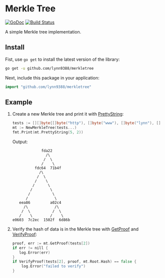 # Merkle Tree

[![GoDoc](https://godoc.org/github.com/lynn9388/merkletree?status.svg)](https://godoc.org/github.com/lynn9388/merkletree)
[![Build Status](https://travis-ci.com/lynn9388/merkletree.svg?branch=master)](https://travis-ci.com/lynn9388/merkletree)

A simple Merkle tree implementation.

## Install

Fist, use `go get` to install the latest version of the library:

```sh
go get -u github.com/lynn9388/merkletree
```

Next, include this package in your application:

```go
import "github.com/lynn9388/merkletree"
```

## Example

1. Create a new Merkle tree and print it with [PrettyString](https://godoc.org/github.com/lynn9388/merkletree#MerkleTree.PrettyString):

    ```go
    tests := [][]byte{[]byte("http"), []byte("www"), []byte("lynn"), []byte("9388"), []byte("com")}
    mt := NewMerkleTree(tests...)
    fmt.Print(mt.PrettyString(5, 2))
    ```

    Output:

    ```text
                 fda22
                   /\
                  /  \
                 /    \
              fdc64  71b4f
                /\
               /  \
              /    \
             /      \
            /        \
           /          \
          /            \
       eea86         a02c4
         /\            /\
        /  \          /  \
       /    \        /    \
    e0603  7c2ec  1502f  6d86b
    ```

2. Verify the hash of data is in the Merkle tree with [GetProof](https://godoc.org/github.com/lynn9388/merkletree#MerkleTree.GetProof) and [VerifyProof](https://godoc.org/github.com/lynn9388/merkletree#VerifyProof):

    ```go
    proof, err := mt.GetProof(tests[2])
    if err != nill {
       log.Error(err)
    }
    if VerifyProof(tests[2], proof, mt.Root.Hash) == false {
        log.Error("failed to verify")
    }
    ```

